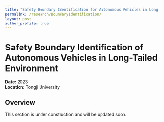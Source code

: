 ```yaml
---
title: "Safety Boundary Identification for Autonomous Vehicles in Long-Tailed Environments"
permalink: /research/BoundaryIdentification/
layout: post
author_profile: true
---
```


# Safety Boundary Identification of Autonomous Vehicles in Long-Tailed Environment

**Date:** 2023  
**Location:** Tongji University

## Overview
This section is under construction and will be updated soon.


